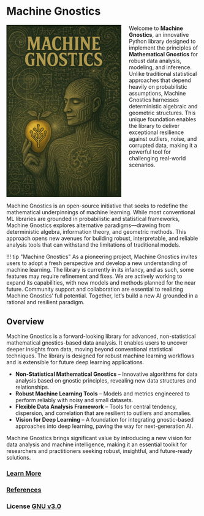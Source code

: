 # Machine Gnostics

<div style="display: flex; align-items: flex-start;">
  <img src="images/mg3.jpg" alt="Machine Gnostics" width="300" style="margin-right: 20px;"/>
  <div>
    Welcome to <strong>Machine Gnostics</strong>, an innovative Python library designed to implement the principles of <strong>Mathematical Gnostics</strong> for robust data analysis, modeling, and inference. Unlike traditional statistical approaches that depend heavily on probabilistic assumptions, Machine Gnostics harnesses deterministic algebraic and geometric structures. This unique foundation enables the library to deliver exceptional resilience against outliers, noise, and corrupted data, making it a powerful tool for challenging real-world scenarios.
  </div>
</div>

Machine Gnostics is an open-source initiative that seeks to redefine the mathematical underpinnings of machine learning. While most conventional ML libraries are grounded in probabilistic and statistical frameworks, Machine Gnostics explores alternative paradigms—drawing from deterministic algebra, information theory, and geometric methods. This approach opens new avenues for building robust, interpretable, and reliable analysis tools that can withstand the limitations of traditional models.

!!! tip "Machine Gnostics"
    As a pioneering project, Machine Gnostics invites users to adopt a fresh perspective and develop a new understanding of machine learning. The library is currently in its infancy, and as such, some features may require refinement and fixes. We are actively working to expand its capabilities, with new models and methods planned for the near future. Community support and collaboration are essential to realizing Machine Gnostics’ full potential. Together, let’s build a new AI grounded in a rational and resilient paradigm.

## Overview

Machine Gnostics is a forward-looking library for advanced, non-statistical mathematical gnostics-based data analysis. It enables users to uncover deeper insights from data, moving beyond conventional statistical techniques. The library is designed for robust machine learning workflows and is extensible for future deep learning applications.

- **Non-Statistical Mathematical Gnostics** – Innovative algorithms for data analysis based on gnostic principles, revealing new data structures and relationships.
- **Robust Machine Learning Tools** – Models and metrics engineered to perform reliably with noisy and small datasets.
- **Flexible Data Analysis Framework** – Tools for central tendency, dispersion, and correlation that are resilient to outliers and anomalies.
- **Vision for Deep Learning** – A foundation for integrating gnostic-based approaches into deep learning, paving the way for next-generation AI.

Machine Gnostics brings significant value by introducing a new vision for data analysis and machine intelligence, making it an essential toolkit for researchers and practitioners seeking robust, insightful, and future-ready solutions.

<!-- ## Key Features

- 🛡️ **Exceptional Outlier Resistance** – Automatically detects and downweights anomalous observations without manual intervention
- 🔍 **Information-Theoretic Foundation** – Based on rigorous mathematical principles rather than probabilistic assumptions
- 🔧 **Drop-in Replacements** – Use gnostic alternatives to common statistical measures like mean, median, correlation
- 📊 **MLflow Integration** – Seamless model tracking, versioning, and deployment
- 🧪 **Scientifically Validated** – Tested on real-world problems across multiple domains including thermodynamics, materials science, and engineering -->

### [Learn More](mg/concepts.md)

### [References](ref/references.md)

### License [GNU v3.0](https://github.com/MachineGnostics/machinegnostics/blob/main/LICENSE)